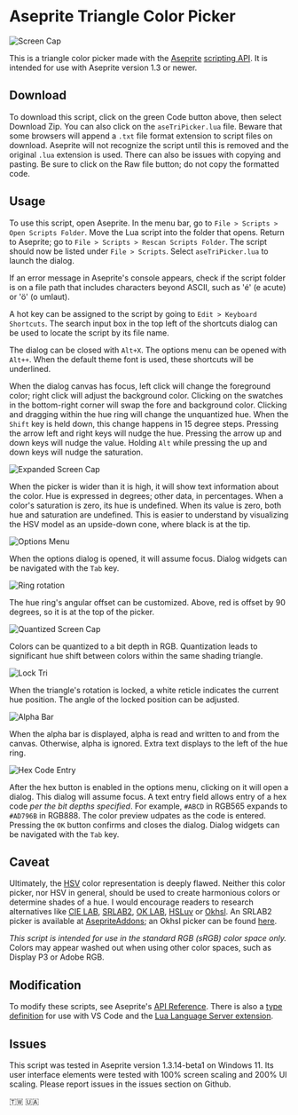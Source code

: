 # Aseprite Triangle Color Picker

![Screen Cap](screenCap0.png)

This is a triangle color picker made with the [Aseprite](https://www.aseprite.org/) [scripting API](https://www.aseprite.org/docs/scripting/). It is intended for use with Aseprite version 1.3 or newer.

## Download

To download this script, click on the green Code button above, then select Download Zip. You can also click on the `aseTriPicker.lua` file. Beware that some browsers will append a `.txt` file format extension to script files on download. Aseprite will not recognize the script until this is removed and the original `.lua` extension is used. There can also be issues with copying and pasting. Be sure to click on the Raw file button; do not copy the formatted code.

## Usage

To use this script, open Aseprite. In the menu bar, go to `File > Scripts > Open Scripts Folder`. Move the Lua script into the folder that opens. Return to Aseprite; go to `File > Scripts > Rescan Scripts Folder`. The script should now be listed under `File > Scripts`. Select `aseTriPicker.lua` to launch the dialog.

If an error message in Aseprite's console appears, check if the script folder is on a file path that includes characters beyond ASCII, such as 'é' (e acute) or 'ö' (o umlaut).

A hot key can be assigned to the script by going to `Edit > Keyboard Shortcuts`. The search input box in the top left of the shortcuts dialog can be used to locate the script by its file name.

The dialog can be closed with `Alt+X`. The options menu can be opened with `Alt++`. When the default theme font is used, these shortcuts will be underlined.

When the dialog canvas has focus, left click will change the foreground color; right click will adjust the background color. Clicking on the swatches in the bottom-right corner will swap the fore and background color. Clicking and dragging within the hue ring will change the unquantized hue. When the `Shift` key is held down, this change happens in 15 degree steps. Pressing the arrow left and right keys will nudge the hue. Pressing the arrow up and down keys will nudge the value. Holding `Alt` while pressing the up and down keys will nudge the saturation.

![Expanded Screen Cap](screenCap1.png)

When the picker is wider than it is high, it will show text information about the color. Hue is expressed in degrees; other data, in percentages. When a color's saturation is zero, its hue is undefined. When its value is zero, both hue and saturation are undefined. This is easier to understand by visualizing the HSV model as an upside-down cone, where black is at the tip.

![Options Menu](screenCap5.png)

When the options dialog is opened, it will assume focus. Dialog widgets can be navigated with the `Tab` key.

![Ring rotation](screenCap7.png)

The hue ring's angular offset can be customized. Above, red is offset by 90 degrees, so it is at the top of the picker.

![Quantized Screen Cap](screenCap2.png)

Colors can be quantized to a bit depth in RGB. Quantization leads to significant hue shift between colors within the same shading triangle.

![Lock Tri](screenCap3.png)

When the triangle's rotation is locked, a white reticle indicates the current hue position. The angle of the locked position can be adjusted.

![Alpha Bar](screenCap4.png)

When the alpha bar is displayed, alpha is read and written to and from the canvas. Otherwise, alpha is ignored. Extra text displays to the left of the hue ring. 

![Hex Code Entry](screenCap6.png)

After the hex button is enabled in the options menu, clicking on it will open a dialog. This dialog will assume focus. A text entry field allows entry of a hex code *per the bit depths specified*. For example, `#ABCD` in RGB565 expands to `#AD796B` in RGB888. The color preview udpates as the code is entered. Pressing the `OK` button confirms and closes the dialog. Dialog widgets can be navigated with the `Tab` key.

## Caveat

Ultimately, the [HSV](https://en.wikipedia.org/wiki/HSL_and_HSV#Disadvantages) color representation is deeply flawed. Neither this color picker, nor HSV in general, should be used to create harmonious colors or determine shades of a hue. I would encourage readers to research alternatives like [CIE LAB](https://en.wikipedia.org/wiki/CIELAB_color_space), [SRLAB2](https://www.magnetkern.de/srlab2.html), [OK LAB](https://bottosson.github.io/posts/oklab/), [HSLuv](https://www.hsluv.org/) or [Okhsl](https://bottosson.github.io/posts/colorpicker/). An SRLAB2 picker is available at [AsepriteAddons](https://github.com/behreajj/AsepriteAddons); an Okhsl picker can be found [here](https://github.com/behreajj/asepriteokhsl).

*This script is intended for use in the standard RGB (sRGB) color space only.* Colors may appear washed out when using other color spaces, such as Display P3 or Adobe RGB.

## Modification

To modify these scripts, see Aseprite's [API Reference](https://github.com/aseprite/api). There is also a [type definition](https://github.com/behreajj/aseprite-type-definition) for use with VS Code and the [Lua Language Server extension](https://github.com/LuaLS/lua-language-server).

## Issues

This script was tested in Aseprite version 1.3.14-beta1 on Windows 11. Its user interface elements were tested with 100% screen scaling and 200% UI scaling. Please report issues in the issues section on Github.

🇹🇼 🇺🇦